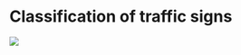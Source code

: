 # Classification of traffic signs

<img src="https://www.researchgate.net/profile/Samira_Margae/publication/271472667/figure/fig5/AS:322640016363524@1453934782442/Random-representatives-of-the-43-traffic-sign-classes-in-the-GTSRB-dataset_W640.jpg">
